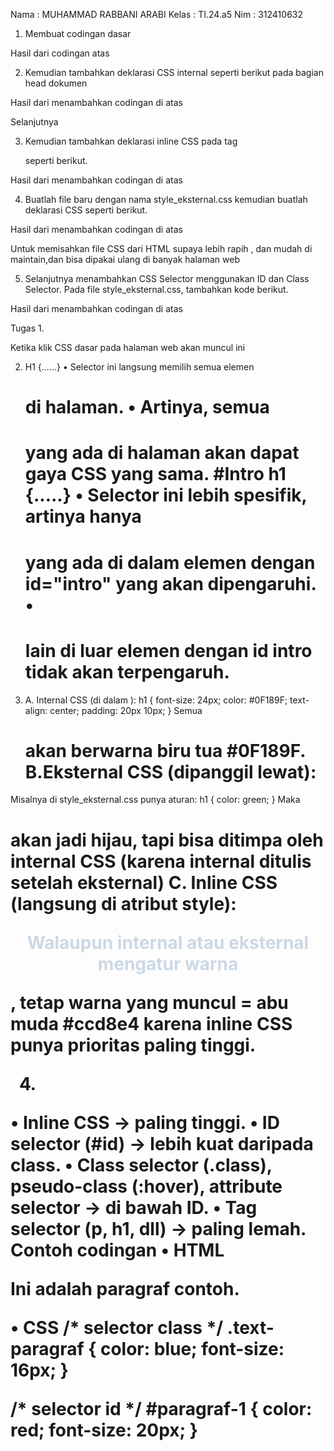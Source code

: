 Nama : MUHAMMAD RABBANI ARABI
Kelas : TI.24.a5
Nim : 312410632
1.	Membuat codingan dasar
 

Hasil dari codingan atas
 
2.	Kemudian tambahkan deklarasi CSS internal seperti berikut pada bagian head dokumen

 

Hasil dari menambahkan codingan di atas

 

Selanjutnya

3.	Kemudian tambahkan deklarasi inline CSS pada tag <p> seperti berikut.

 

Hasil dari menambahkan codingan di atas

 



4.	Buatlah file baru dengan nama style_eksternal.css kemudian buatlah deklarasi CSS seperti berikut.

 

Hasil dari menambahkan codingan di atas

 


Untuk memisahkan file CSS dari HTML supaya lebih rapih , dan mudah di maintain,dan bisa dipakai ulang di banyak halaman web

   
 
5.	Selanjutnya menambahkan CSS Selector menggunakan ID dan Class Selector. Pada file
style_eksternal.css, tambahkan kode berikut.

 

Hasil dari menambahkan codingan di atas

 

Tugas
1.	
 

Ketika klik CSS dasar pada halaman web akan muncul ini
 
2.	H1 {......} 
•	Selector ini langsung memilih semua elemen <h1> di halaman.
•	Artinya, semua <h1> yang ada di halaman akan dapat gaya CSS yang sama.
#Intro h1 {.....}
•	Selector ini lebih spesifik, artinya hanya <h1>yang ada di dalam elemen dengan id="intro" yang akan dipengaruhi.
•	<h1> lain di luar elemen dengan id intro tidak akan terpengaruh.
3.	A. Internal CSS (di dalam <style>...</style>):
  h1 {
  font-size: 24px;
  color: #0F189F;
  text-align: center;
  padding: 20px 10px;
}
Semua <h1> akan berwarna biru tua #0F189F.
B.Eksternal CSS (dipanggil lewat):
<link rel="stylesheet" href="style_eksternal.css" type="text/css">
Misalnya di style_eksternal.css  punya aturan:
h1 {
  color: green;
}
Maka <h1> akan jadi hijau, tapi bisa ditimpa oleh internal CSS (karena internal ditulis setelah eksternal)
C. Inline CSS (langsung di atribut style):
<p style="text-align: center; color: #ccd8e4;">
Walaupun internal atau eksternal mengatur warna <p>, tetap warna yang muncul = abu muda #ccd8e4 karena inline CSS punya prioritas paling tinggi.

4. 
•  Inline CSS → paling tinggi.
•  ID selector (#id) → lebih kuat daripada class.
•  Class selector (.class), pseudo-class (:hover), attribute selector → di bawah ID.
•  Tag selector (p, h1, dll) → paling lemah.
Contoh codingan
•	HTML
<p id="paragraf-1" class="text-paragraf">
  Ini adalah paragraf contoh.
</p>
•	CSS
/* selector class */
.text-paragraf {
  color: blue;
  font-size: 16px;
}

/* selector id */
#paragraf-1 {
  color: red;
  font-size: 20px;
}





